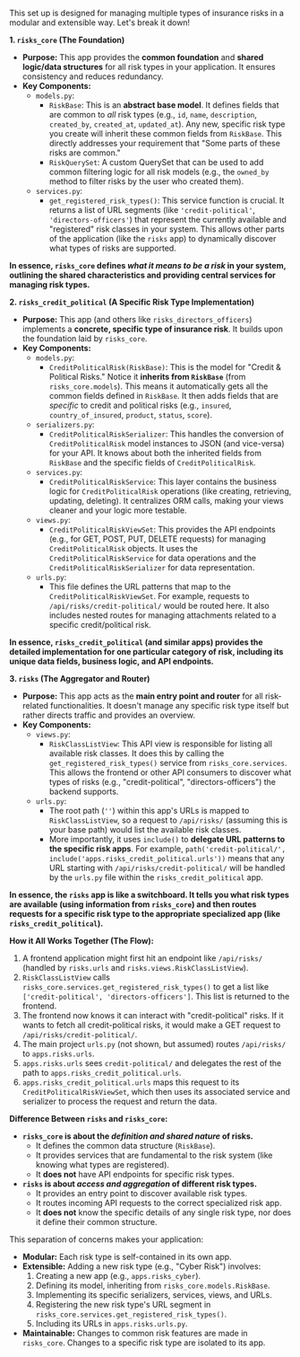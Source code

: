 
This set up is designed for managing multiple types of insurance risks in a modular and extensible way. Let's break it down! 

**1. `risks_core` (The Foundation)**

*   **Purpose:** This app provides the **common foundation** and **shared logic/data structures** for all risk types in your application. It ensures consistency and reduces redundancy.
*   **Key Components:**
    *   `models.py`:
        *   `RiskBase`: This is an **abstract base model**. It defines fields that are common to *all* risk types (e.g., `id`, `name`, `description`, `created_by`, `created_at`, `updated_at`). Any new, specific risk type you create will inherit these common fields from `RiskBase`. This directly addresses your requirement that "Some parts of these risks are common."
        *   `RiskQuerySet`: A custom QuerySet that can be used to add common filtering logic for all risk models (e.g., the `owned_by` method to filter risks by the user who created them).
    *   `services.py`:
        *   `get_registered_risk_types()`: This service function is crucial. It returns a list of URL segments (like `'credit-political'`, `'directors-officers'`) that represent the currently available and "registered" risk classes in your system. This allows other parts of the application (like the `risks` app) to dynamically discover what types of risks are supported.

**In essence, `risks_core` defines *what it means to be a risk* in your system, outlining the shared characteristics and providing central services for managing risk types.**

**2. `risks_credit_political` (A Specific Risk Type Implementation)**

*   **Purpose:** This app (and others like `risks_directors_officers`) implements a **concrete, specific type of insurance risk**. It builds upon the foundation laid by `risks_core`.
*   **Key Components:**
    *   `models.py`:
        *   `CreditPoliticalRisk(RiskBase)`: This is the model for "Credit & Political Risks." Notice it **inherits from `RiskBase`** (from `risks_core.models`). This means it automatically gets all the common fields defined in `RiskBase`. It then adds fields that are *specific* to credit and political risks (e.g., `insured`, `country_of_insured`, `product`, `status`, `score`).
    *   `serializers.py`:
        *   `CreditPoliticalRiskSerializer`: This handles the conversion of `CreditPoliticalRisk` model instances to JSON (and vice-versa) for your API. It knows about both the inherited fields from `RiskBase` and the specific fields of `CreditPoliticalRisk`.
    *   `services.py`:
        *   `CreditPoliticalRiskService`: This layer contains the business logic for `CreditPoliticalRisk` operations (like creating, retrieving, updating, deleting). It centralizes ORM calls, making your views cleaner and your logic more testable.
    *   `views.py`:
        *   `CreditPoliticalRiskViewSet`: This provides the API endpoints (e.g., for GET, POST, PUT, DELETE requests) for managing `CreditPoliticalRisk` objects. It uses the `CreditPoliticalRiskService` for data operations and the `CreditPoliticalRiskSerializer` for data representation.
    *   `urls.py`:
        *   This file defines the URL patterns that map to the `CreditPoliticalRiskViewSet`. For example, requests to `/api/risks/credit-political/` would be routed here. It also includes nested routes for managing attachments related to a specific credit/political risk.

**In essence, `risks_credit_political` (and similar apps) provides the detailed implementation for one particular category of risk, including its unique data fields, business logic, and API endpoints.**

**3. `risks` (The Aggregator and Router)**

*   **Purpose:** This app acts as the **main entry point and router** for all risk-related functionalities. It doesn't manage any specific risk type itself but rather directs traffic and provides an overview.
*   **Key Components:**
    *   `views.py`:
        *   `RiskClassListView`: This API view is responsible for listing all available risk classes. It does this by calling the `get_registered_risk_types()` service from `risks_core.services`. This allows the frontend or other API consumers to discover what types of risks (e.g., "credit-political", "directors-officers") the backend supports.
    *   `urls.py`:
        *   The root path (`''`) within this app's URLs is mapped to `RiskClassListView`, so a request to `/api/risks/` (assuming this is your base path) would list the available risk classes.
        *   More importantly, it uses `include()` to **delegate URL patterns to the specific risk apps**. For example, `path('credit-political/', include('apps.risks_credit_political.urls'))` means that any URL starting with `/api/risks/credit-political/` will be handled by the `urls.py` file within the `risks_credit_political` app.

**In essence, the `risks` app is like a switchboard. It tells you what risk types are available (using information from `risks_core`) and then routes requests for a specific risk type to the appropriate specialized app (like `risks_credit_political`).**

**How it All Works Together (The Flow):**

1.  A frontend application might first hit an endpoint like `/api/risks/` (handled by `risks.urls` and `risks.views.RiskClassListView`).
2.  `RiskClassListView` calls `risks_core.services.get_registered_risk_types()` to get a list like `['credit-political', 'directors-officers']`. This list is returned to the frontend.
3.  The frontend now knows it can interact with "credit-political" risks. If it wants to fetch all credit-political risks, it would make a GET request to `/api/risks/credit-political/`.
4.  The main project `urls.py` (not shown, but assumed) routes `/api/risks/` to `apps.risks.urls`.
5.  `apps.risks.urls` sees `credit-political/` and delegates the rest of the path to `apps.risks_credit_political.urls`.
6.  `apps.risks_credit_political.urls` maps this request to its `CreditPoliticalRiskViewSet`, which then uses its associated service and serializer to process the request and return the data.

**Difference Between `risks` and `risks_core`:**

*   **`risks_core` is about the *definition and shared nature* of risks.**
    *   It defines the common data structure (`RiskBase`).
    *   It provides services that are fundamental to the risk system (like knowing what types are registered).
    *   It **does not** have API endpoints for specific risk types.
*   **`risks` is about *access and aggregation* of different risk types.**
    *   It provides an entry point to discover available risk types.
    *   It routes incoming API requests to the correct specialized risk app.
    *   It **does not** know the specific details of any single risk type, nor does it define their common structure.

This separation of concerns makes your application:

*   **Modular:** Each risk type is self-contained in its own app.
*   **Extensible:** Adding a new risk type (e.g., "Cyber Risk") involves:
    1.  Creating a new app (e.g., `apps.risks_cyber`).
    2.  Defining its model, inheriting from `risks_core.models.RiskBase`.
    3.  Implementing its specific serializers, services, views, and URLs.
    4.  Registering the new risk type's URL segment in `risks_core.services.get_registered_risk_types()`.
    5.  Including its URLs in `apps.risks.urls.py`.
*   **Maintainable:** Changes to common risk features are made in `risks_core`. Changes to a specific risk type are isolated to its app.